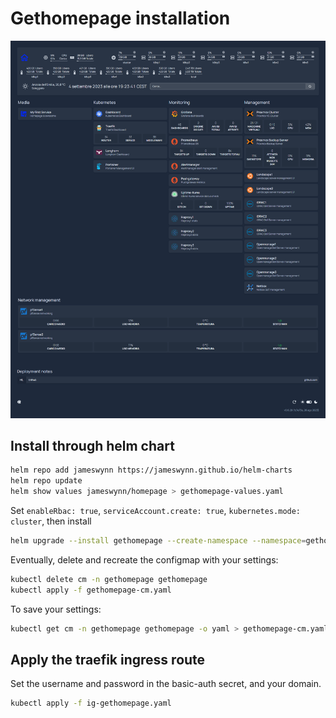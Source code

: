 # Gethomepage installation

![Screenshot](https://github.com/urbaman/HomeLab/blob/main/Kubernetes/Gethomepage/images/gethomepage.png?raw=true)

## Install through helm chart

```bash
helm repo add jameswynn https://jameswynn.github.io/helm-charts
helm repo update
helm show values jameswynn/homepage > gethomepage-values.yaml
```

Set `enableRbac: true`, `serviceAccount.create: true`, `kubernetes.mode: cluster`, then install

```bash
helm upgrade --install gethomepage --create-namespace --namespace=gethomepage jameswynn/homepage -f gethomepage-values.yaml
```

Eventually, delete and recreate the configmap with your settings:

```bash
kubectl delete cm -n gethomepage gethomepage
kubectl apply -f gethomepage-cm.yaml
```

To save your settings:

```bash
kubectl get cm -n gethomepage gethomepage -o yaml > gethomepage-cm.yaml
```

## Apply the traefik ingress route

Set the username and password in the basic-auth secret, and your domain.

```bash
kubectl apply -f ig-gethomepage.yaml
```
